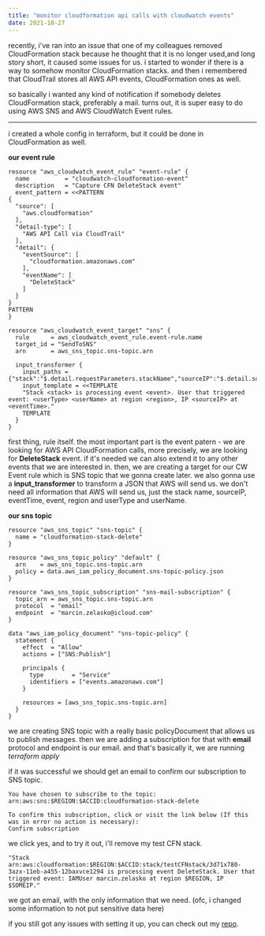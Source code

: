 ```yaml
---
title: "monitor cloudformation api calls with cloudwatch events"
date: 2021-10-27
---
```


recently, i've ran into an issue that one of my colleagues removed CloudFormation stack because he thought that it is no longer used,and long story short, it caused some issues for us.
i started to wonder if there is a way to somehow monitor CloudFormation stacks. and then i remembered that CloudTrail stores all AWS API events, CloudFormation ones as well.

so basically i wanted any kind of notification if somebody deletes CloudFormation stack, preferably a mail. turns out, it is super easy to do using AWS SNS and AWS CloudWatch Event rules.

---

i created a whole config in terraform, but it could be done in CloudFormation as well.

**our event rule**

```
resource "aws_cloudwatch_event_rule" "event-rule" {
  name          = "cloudwatch-cloudformation-event"
  description   = "Capture CFN DeleteStack event"
  event_pattern = <<PATTERN
{
  "source": [
    "aws.cloudformation"
  ],
  "detail-type": [
    "AWS API Call via CloudTrail"
  ],
  "detail": {
    "eventSource": [
      "cloudformation.amazonaws.com"
    ],
    "eventName": [
      "DeleteStack"
    ]
  }
}
PATTERN
}

resource "aws_cloudwatch_event_target" "sns" {
  rule      = aws_cloudwatch_event_rule.event-rule.name
  target_id = "SendToSNS"
  arn       = aws_sns_topic.sns-topic.arn

  input_transformer {
    input_paths = {"stack":"$.detail.requestParameters.stackName","sourceIP":"$.detail.sourceIPAddress","eventTime":"$.detail.eventTime","userType":"$.detail.userIdentity.type","event":"$.detail.eventName","region":"$.detail.awsRegion","userName":"$.detail.userIdentity.userName"}
    input_template = <<TEMPLATE
    "Stack <stack> is processing event <event>. User that triggered event: <userType> <userName> at region <region>, IP <sourceIP> at <eventTime>."
    TEMPLATE
  }
}
```
first thing, rule itself. the most important part is the event patern - we are looking for AWS API CloudFormation calls, more precisely, we are looking for **DeleteStack** event. if it's needed we can also extend it to any other events that we are interested in.
then, we are creating a target for our CW Event rule which is SNS topic that we gonna create later. we also gonna use a **input_transformer** to transform a JSON that AWS will send us. we don't need all information that AWS will send us, just the stack name, sourceIP, eventTime, event, region and userType and userName.

**our sns topic**

```
resource "aws_sns_topic" "sns-topic" {
  name = "cloudformation-stack-delete"
}

resource "aws_sns_topic_policy" "default" {
  arn    = aws_sns_topic.sns-topic.arn
  policy = data.aws_iam_policy_document.sns-topic-policy.json
}

resource "aws_sns_topic_subscription" "sns-mail-subscription" {
  topic_arn = aws_sns_topic.sns-topic.arn
  protocol  = "email"
  endpoint  = "marcin.zelasko@icloud.com"
}

data "aws_iam_policy_document" "sns-topic-policy" {
  statement {
    effect  = "Allow"
    actions = ["SNS:Publish"]

    principals {
      type        = "Service"
      identifiers = ["events.amazonaws.com"]
    }

    resources = [aws_sns_topic.sns-topic.arn]
  }
}
```

we are creating SNS topic with a really basic policyDocument that allows us to publish messages. then we are adding a subscription for that with **email** protocol and endpoint is our email. and that's basically it, we are running *terraform apply*

if it was successful we should get an email to confirm our subscription to SNS topic.
```
You have chosen to subscribe to the topic: 
arn:aws:sns:$REGION:$ACCID:cloudformation-stack-delete

To confirm this subscription, click or visit the link below (If this was in error no action is necessary): 
Confirm subscription
```
we click yes, and to try it out, i'll remove my test CFN stack.
```
"Stack arn:aws:cloudformation:$REGION:$ACCID:stack/testCFNstack/3d71x780-3azx-11eb-a455-12baxvce1294 is processing event DeleteStack. User that triggered event: IAMUser marcin.zelasko at region $REGION, IP $SOMEIP."
```
we got an email, with the only information that we need. (ofc, i changed some information to not put sensitive data here)

if you still got any issues with setting it up, you can check out my [repo](https://github.com/zelaskov/cloudwatch-cloudformation-sns).
